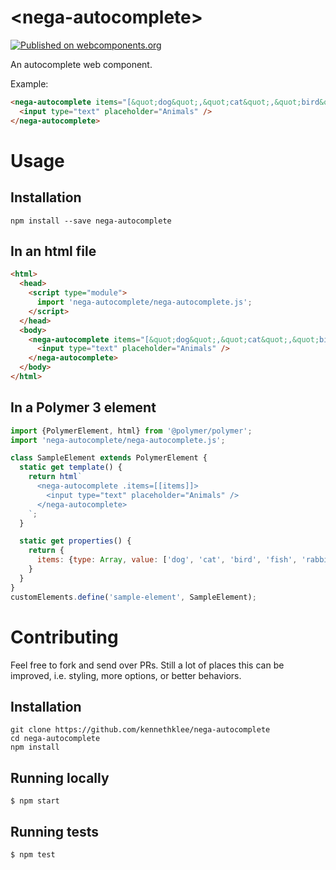 # \<nega-autocomplete\>

[![Published on webcomponents.org](https://img.shields.io/badge/webcomponents.org-published-blue.svg)](https://www.webcomponents.org/element/kennethklee/nega-autocomplete)

An autocomplete web component.

Example:

<!---
```
<custom-element-demo>
  <template>
    <script src="../webcomponentsjs/webcomponents-lite.js"></script>
    <link rel="import" href="nega-autocomplete.html">
    <style is="custom-style">
      #container {
        display: flex;
      }
    </style>
    <div id="container">
      <next-code-block></next-code-block>
    </div>
  </template>
</custom-element-demo>
```
-->
```html
<nega-autocomplete items="[&quot;dog&quot;,&quot;cat&quot;,&quot;bird&quot;,&quot;fish&quot;,&quot;rabbit&quot;,&quot;fox&quot;,&quot;bear&quot;]">
  <input type="text" placeholder="Animals" />
</nega-autocomplete>
```

# Usage

## Installation

```shell
npm install --save nega-autocomplete
```

## In an html file

```html
<html>
  <head>
    <script type="module">
      import 'nega-autocomplete/nega-autocomplete.js';
    </script>
  </head>
  <body>
    <nega-autocomplete items="[&quot;dog&quot;,&quot;cat&quot;,&quot;bird&quot;,&quot;fish&quot;,&quot;rabbit&quot;,&quot;fox&quot;,&quot;bear&quot;]">
      <input type="text" placeholder="Animals" />
    </nega-autocomplete>
  </body>
</html>
```

## In a Polymer 3 element

```js
import {PolymerElement, html} from '@polymer/polymer';
import 'nega-autocomplete/nega-autocomplete.js';

class SampleElement extends PolymerElement {
  static get template() {
    return html`
      <nega-autocomplete .items=[[items]]>
        <input type="text" placeholder="Animals" />
      </nega-autocomplete>
    `;
  }

  static get properties() {
    return {
      items: {type: Array, value: ['dog', 'cat', 'bird', 'fish', 'rabbit', 'fox', 'bear']}
    }
  }
}
customElements.define('sample-element', SampleElement);
```


# Contributing

Feel free to fork and send over PRs. Still a lot of places this can be improved, i.e. styling, more options, or better behaviors.

## Installation

```
git clone https://github.com/kennethklee/nega-autocomplete
cd nega-autocomplete
npm install
```

## Running locally

```
$ npm start
```

## Running tests

```
$ npm test
```
